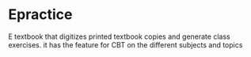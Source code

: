 # Epractice
E textbook that digitizes printed textbook copies and generate class exercises. it has the feature for CBT on the different subjects and topics 
